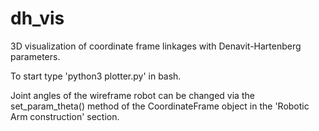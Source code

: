 # dh_vis

3D visualization of coordinate frame linkages
with Denavit-Hartenberg parameters.

To start type 'python3 plotter.py' in bash.

Joint angles of the wireframe robot can be changed
via the set_param_theta() method of the
CoordinateFrame object in the 'Robotic Arm construction'
section.
